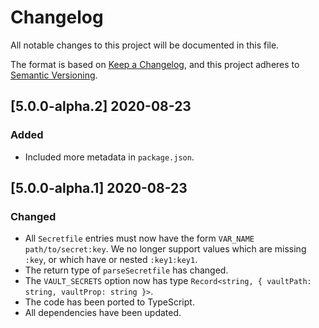 # Changelog

All notable changes to this project will be documented in this file.

The format is based on [Keep a Changelog](https://keepachangelog.com/en/1.0.0/),
and this project adheres to [Semantic Versioning](https://semver.org/spec/v2.0.0.html).

## [5.0.0-alpha.2] 2020-08-23

### Added

- Included more metadata in `package.json`.

## [5.0.0-alpha.1] 2020-08-23

### Changed

- All `Secretfile` entries must now have the form `VAR_NAME path/to/secret:key`. We no longer support values which are missing `:key`, or which have or nested `:key1:key1`.
- The return type of `parseSecretfile` has changed.
- The `VAULT_SECRETS` option now has type `Record<string, { vaultPath: string, vaultProp: string }>`.
- The code has been ported to TypeScript.
- All dependencies have been updated.
